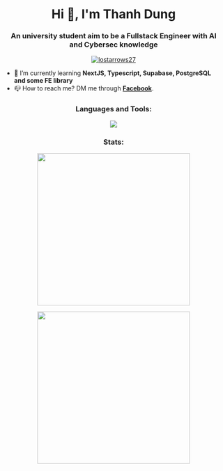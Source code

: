 <h1 align="center">Hi 🤝, I'm Thanh Dung</h1>
<h3 align="center">An university student aim to be a Fullstack Engineer with AI and Cybersec knowledge </h3>

<p align="center"> 
    <a href="https://github.com/ryo-ma/github-profile-trophy"><img src="https://github-profile-trophy.vercel.app/?username=lostarrows27&theme=darkhub&row=1&column=6" alt="lostarrows27"/> </a> 
</p>

- 🌱 I’m currently learning **NextJS, Typescript, Supabase, PostgreSQL and some FE library**
- 📪 How to reach me? DM me through **[Facebook](https://www.facebook.com/Romcomgasukidesu)**.

<h3 align="center">Languages and Tools:</h3>

<p align="center">
  <img src="https://skillicons.dev/icons?i=html,css,js,ts,react,nextjs,tailwind,sass,jquery,mysql,firebase,nodejs,express,postgres,postman,cpp,java,git&perline=9" />
</p>

<h3 align="center">Stats:</h3>

<p align="center">
    <img
    width = "350px"
        src="https://github-readme-streak-stats.herokuapp.com/?user=lostarrows27&theme=tokyonight&hide_border=true"
    />
</p>

<p align="center">
    <img
        width = "350px"
        src="https://github-readme-stats.vercel.app/api/top-langs?username=lostarrows27&layout=compact&theme=tokyonight&count_private=true&hide_border=true"
    />
</p>
